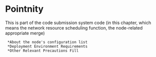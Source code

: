 # Pointnity
This is part of the code submission system code (in this chapter, which means the network resource scheduling function, the node-related appropriate merge)
```
 *About the node's configuration list 
 *Deployment Environment Requirements 
 *Other Relevant Precautions Fill
```

